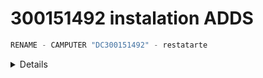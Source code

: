 # 300151492 instalation ADDS

```powershell 
RENAME - CAMPUTER "DC300151492" - restatarte 
```




<details >

'''powershell 
succes restart neded exit code                 featrue result 

reue  no                  seccess              ( active diroctry domauine services , groupe p ...












3Windows PowerShell
Copyright (C) Microsoft Corporation. All rights reserved.
                                                                                             Install the latest PowerShell for new features and improvements! https://aka.ms/PSWindows                                                                                                 PS C:\Users\Administrator> Get-ADDomain                                                      >> Get-ADForest                                                                              

AllowedDNSSuffixes                 : {}
ChildDomains                       : {}
ComputersContainer                 : CN=Computers,DC=DC300151492-00,DC=local
DeletedObjectsContainer            : CN=Deleted Objects,DC=DC300151492-00,DC=local
DistinguishedName                  : DC=DC300151492-00,DC=local
DNSRoot                            : DC300151492-00.local
DomainControllersContainer         : OU=Domain Controllers,DC=DC300151492-00,DC=local
DomainMode                         : Windows2016Domain
DomainSID                          : S-1-5-21-447135690-91861430-3213525697
ForeignSecurityPrincipalsContainer : CN=ForeignSecurityPrincipals,DC=DC300151492-00,DC=local
Forest                             : DC300151492-00.local
InfrastructureMaster               : DC300151492.DC300151492-00.local
LastLogonReplicationInterval       :
LinkedGroupPolicyObjects           : {CN={31B2F340-016D-11D2-945F-00C04FB984F9},CN=Policies,
                                     CN=System,DC=DC300151492-00,DC=local}
LostAndFoundContainer              : CN=LostAndFound,DC=DC300151492-00,DC=local
ManagedBy                          :
Name                               : DC300151492-00
NetBIOSName                        : DC300151492-00
ObjectClass                        : domainDNS
ObjectGUID                         : db9c5f39-529e-458a-b563-ce80b674d08b
ParentDomain                       :
PDCEmulator                        : DC300151492.DC300151492-00.local
PublicKeyRequiredPasswordRolling   : True
QuotasContainer                    : CN=NTDS Quotas,DC=DC300151492-00,DC=local
ReadOnlyReplicaDirectoryServers    : {}
ReplicaDirectoryServers            : {DC300151492.DC300151492-00.local}
RIDMaster                          : DC300151492.DC300151492-00.local
SubordinateReferences              : {DC=ForestDnsZones,DC=DC300151492-00,DC=local,
                                     DC=DomainDnsZones,DC=DC300151492-00,DC=local,
                                     CN=Configuration,DC=DC300151492-00,DC=local}
SystemsContainer                   : CN=System,DC=DC300151492-00,DC=local
UsersContainer                     : CN=Users,DC=DC300151492-00,DC=local

ApplicationPartitions : {DC=ForestDnsZones,DC=DC300151492-00,DC=local,
                        DC=DomainDnsZones,DC=DC300151492-00,DC=local}
CrossForestReferences : {}
DomainNamingMaster    : DC300151492.DC300151492-00.local
Domains               : {DC300151492-00.local}
ForestMode            : Windows2016Forest
GlobalCatalogs        : {DC300151492.DC300151492-00.local}
Name                  : DC300151492-00.local
PartitionsContainer   : CN=Partitions,CN=Configuration,DC=DC300151492-00,DC=local
RootDomain            : DC300151492-00.local
SchemaMaster          : DC300151492.DC300151492-00.local
Sites                 : {Default-First-Site-Name}
SPNSuffixes           : {}
UPNSuffixes           : {}



PS C:\Users\Administrator>
